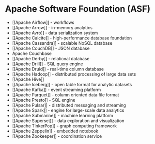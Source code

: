 # Apache Software Foundation (ASF)


- [[Apache Airflow]] - workflows
- [[Apache Arrow]] - in-memory analytics
- [[Apache Avro]] - data serialization system
- [[Apache Calcite]] - high-performance database foundation
- [[Apache Cassandra]] - scalable NoSQL database
- [[Apache CouchDB]] - JSON database
- Apache Couchbase
- [[Apache Derby]] - relational database
- [[Apache Drill]] - SQL query engine
- [[Apache Druid]] - real-time column database
- [[Apache Hadoop]] - distributed processing of large data sets
- [[Apache Hive]]
- [[Apache Iceberg]] - open table format for analytic datasets
- [[Apache Kafka]] - event streaming platform
- [[Apache Parquet]] - column oriented data file format
- [[Apache Presto]] - SQL engine
- [[Apache Pulsar]] - distributed messaging and streaming
- [[Apache Spark]] - engine for large-scale data analytics
- [[Apache Submarine]] - machine learning platform
- [[Apache Superset]] - data exploration and visualization
- [[Apache TinkerPop]] - graph computing framework
- [[Apache Zeppelin]] - embedded notebook
- [[Apache Zookeeper]] - coordination service

